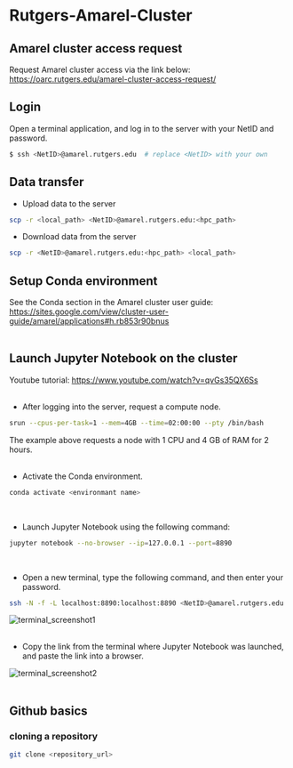 # Rutgers-Amarel-Cluster

## Amarel cluster access request
Request Amarel cluster access via the link below:  
https://oarc.rutgers.edu/amarel-cluster-access-request/

## Login
Open a terminal application, and log in to the server with your NetID and password.
```bash
$ ssh <NetID>@amarel.rutgers.edu  # replace <NetID> with your own
```

## Data transfer
- Upload data to the server
```bash
scp -r <local_path> <NetID>@amarel.rutgers.edu:<hpc_path>
```

- Download data from the server
```bash
scp -r <NetID>@amarel.rutgers.edu:<hpc_path> <local_path>
```

## Setup Conda environment
See the Conda section in the Amarel cluster user guide:  
https://sites.google.com/view/cluster-user-guide/amarel/applications#h.rb853r90bnus  
<br>

## Launch Jupyter Notebook on the cluster
Youtube tutorial: https://www.youtube.com/watch?v=qvGs35QX6Ss  
<br>

- After logging into the server, request a compute node.
```bash
srun --cpus-per-task=1 --mem=4GB --time=02:00:00 --pty /bin/bash
```
The example above requests a node with 1 CPU and 4 GB of RAM for 2 hours.  
<br>

- Activate the Conda environment.
```bash
conda activate <environmant name>
```
<br>

- Launch Jupyter Notebook using the following command:
```bash
jupyter notebook --no-browser --ip=127.0.0.1 --port=8890
```
<br>

- Open a new terminal, type the following command, and then enter your password.
```bash
ssh -N -f -L localhost:8890:localhost:8890 <NetID>@amarel.rutgers.edu
```
<img alt="terminal_screenshot1" src="https://github.com/user-attachments/assets/11d4cc74-6f9b-4760-9429-fe98062da102" />  
<br><br>

- Copy the link from the terminal where Jupyter Notebook was launched, and paste the link into a browser.
<img alt="terminal_screenshot2" src="https://github.com/user-attachments/assets/ee3323d0-7df8-46b2-a051-969b3c631e92" />  
<br><br>

## Github basics
### cloning a repository
```bash
git clone <repository_url>
```
<br>




